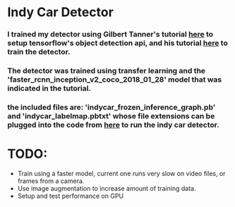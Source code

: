 # Indy Car Detector

### I trained my detector using Gilbert Tanner's tutorial [here](https://gilberttanner.com/blog/installing-the-tensorflow-object-detection-api) to setup tensorflow's object detection api, and his tutorial [here](https://gilberttanner.com/blog/creating-your-own-objectdetector) to train the detector.

### The detector was trained using transfer learning and the 'faster_rcnn_inception_v2_coco_2018_01_28' model that was indicated in the tutorial.

### the included files are: 'indycar_frozen_inference_graph.pb' and 'indycar_labelmap.pbtxt' whose file extensions can be plugged into the code from [here](https://gilberttanner.com/blog/creating-your-own-objectdetector) to run the indy car detector.


# TODO:
- Train using a faster model, current one runs very slow on video files, or frames from a camera.
- Use image augmentation to increase amount of training data.
- Setup and test performance on GPU
